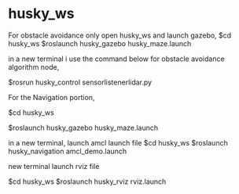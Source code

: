# husky_ws

For obstacle avoidance only 
open husky_ws and launch gazebo, 
$cd husky_ws
$roslaunch husky_gazebo husky_maze.launch

in a new terminal i use the command below for obstacle avoidance algorithm node, 

$rosrun husky_control sensorlistenerlidar.py


For the Navigation portion,

$cd husky_ws

$roslaunch husky_gazebo husky_maze.launch

in a new terminal, launch amcl launch file
$cd husky_ws
$roslaunch husky_navigation amcl_demo.launch

new terminal launch rviz file

$cd husky_ws
$roslaunch husky_rviz rviz.launch


